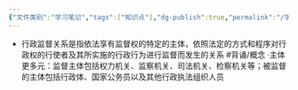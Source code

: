 ```yaml
---
{"文件类别":"学习笔记","tags":["知识点"],"dg-publish":true,"permalink":"/学习笔记studyup/知识点cheese/行政监督关系/","dgPassFrontmatter":true,"created":"2024-09-19T13:42:54.708+08:00","updated":"2024-09-19T13:43:50.718+08:00"}
---
```


- 行政监督关系是指依法享有监督权的特定的主体，依照法定的方式和程序对行政权的行使者及其所实施的行政行为进行监督而发生的关系 #背诵/概念 
·主体更多元：监督主体包括权力机关、监察机关、司法机关、检察机关等；被监督的主体包括行政体、国家公务员以及其他行政执法组织人员
